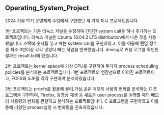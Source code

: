 ## Operating_System_Project
2024 가을 학기 운영체제 수업에서 구현했던 세 가지 미니 프로젝트입니다.

1번 프로젝트는 기존 리눅스 커널을 수정하여 간단한 system call을 하나 추가하는 프로젝트입니다.
리눅스 커널은 Ubuntu 18.04.2 LTS distribution에서 나온 것을 사용했습니다.
스택에 숫자를 넣고 빼는 system call을 구현하였고, 이를 이용해 랜덤 정수를 최소 3번이상 각각 넣었다 빼는 작업을 반복했습니다.
dmesg로 커널 로그를 확인한 결과는 result.txt에 있습니다.

2번 프로젝트는 kernel space에 가상 CPU를 구현하여 두가지 process scheduling policies를 분석하는 프로젝트입니다.
1번 프로젝트의 연장선으로 이어진 프로젝트이고, FCFS와 SJF를 각각 구현하여 분석하였습니다.

3번 프로젝트는 procfs를 활용해 물리,가상,공유 메모리 사용의 변화를 분석하는 C 프로그램을 구현하여, Firefox, 동영상 재생 등 새로운 user process를 실행할 때의 메모리 사용량의 변화를 관찰하고 분석하는 프로젝트입니다.
C 프로그램을 구현하였고 이를 통해 다양한 process실행 시 변화량을 관측하였습니다.